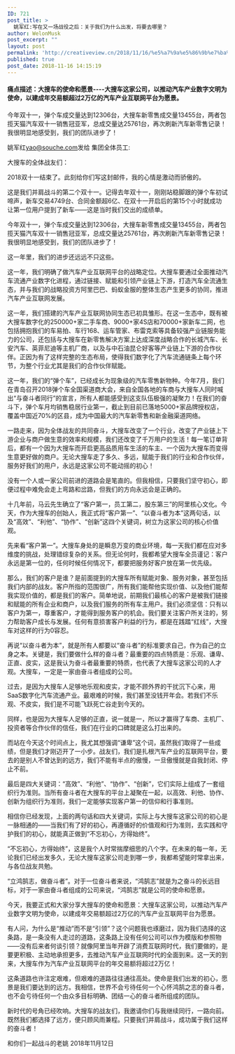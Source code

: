 ```yaml
---
ID: 721
post_title: >
  姚军红:写在又一场战役之后：关于我们为什么出发，将要去哪里？
author: WelonMusk
post_excerpt: ""
layout: post
permalink: 'http://creativeview.cn/2018/11/16/%e5%a7%9a%e5%86%9b%e7%ba%a2%e5%86%99%e5%9c%a8%e5%8f%88%e4%b8%80%e5%9c%ba%e6%88%98%e5%bd%b9%e4%b9%8b%e5%90%8e%ef%bc%9a%e5%85%b3%e4%ba%8e%e6%88%91%e4%bb%ac%e4%b8%ba%e4%bb%80%e4%b9%88%e5%87%ba%e5%8f%91/'
published: true
post_date: 2018-11-16 14:15:19
---
```

<h4>痛点描述：大搜车的使命和愿景----大搜车这家公司，以推动汽车产业数字文明为使命，以建成年交易额超过2万亿的汽车产业互联网平台为愿景。</h4>

今年双十一，弹个车成交量达到12306台，大搜车新零售成交量13455台，两者包揽天猫汽车双十一销售冠亚军，总成交量达25761台，再次刷新汽车新零售记录！我很明显地感受到，我们的团队进步了！

<!--more-->

姚军红<a href="&#109;&#x61;&#x69;&#108;&#x74;&#x6f;&#58;&#x79;&#x61;&#111;&#x40;&#x73;&#111;&#x75;&#x63;&#104;&#x65;&#x2e;&#99;&#x6f;&#x6d;">&#x79;&#x61;&#111;&#x40;&#x73;&#111;&#x75;&#x63;&#104;&#x65;&#x2e;&#99;&#x6f;&#x6d;</a>发给 集团全体员工:

大搜车的全体战友们：

2018双十一结束了。此刻给你们写这封邮件，我的心情是激动而骄傲的。

这是我们并肩战斗的第二个双十一。记得去年双十一，刚刚站稳脚跟的弹个车初试啼声，新车交易4749台、合同金额超6亿、在双十一开启后的第15个小时就成功让第一位用户提到了新车——这是当时我们交出的成绩单。

今年双十一，弹个车成交量达到12306台，大搜车新零售成交量13455台，两者包揽天猫汽车双十一销售冠亚军，总成交量达25761台，再次刷新汽车新零售记录！我很明显地感受到，我们的团队进步了！

这一年里，我们的进步还远远不只这些。

这一年，我们明确了做汽车产业互联网平台的战略定位。大搜车要通过全面推动汽车流通产业数字化进程，通过链接、赋能和引领产业链上下游，打造汽车全流通生态，并与我们的战略投资方阿里巴巴、蚂蚁金服的整体生态产生更多的协同，推进汽车产业互联网发展。

这一年，我们搭建的汽车产业互联网协同生态已初具雏形。在这一生态中，既有被大搜车数字化的250000+家二手车商、9000+家4S店和70000+家新车二网，也包括拥抱我们的车易拍、车行168、运车管家、布雷克索等具备较强产业链服务能力的公司，还包括与大搜车在新零售解决方案上达成深度战略合作的长城汽车、长安汽车、英菲尼迪等主机厂商，以及与中石油昆仑好客等产业链上下游的合作伙伴。正因为有了这样完整的生态布局，使得我们数字化了汽车流通链条上每个环节，为整个行业尤其是我们的合作伙伴赋能。

这一年，我们的“弹个车”，已经成长为现象级的汽车零售新物种。今年7月，我们在青岛召开2018弹个车全国渠道商大会，来自全国各地的车商与大搜车人同时喊出“与奋斗者同行”的宣言，所有人都能感受到这支队伍极强的凝聚力！在我们的奋斗下，弹个车月均销售稳居行业第一，截止到目前已落地5000+家品牌授权店，覆盖中国近70%的区县，成为中国最大的汽车新零售和新金融渠道网络。

一路走来，因为全体战友的共同奋斗，大搜车改变了一个行业，改变了产业链上下游企业与商户做生意的效率和规模，我们还改变了千万用户的生活！每一笔订单背后，都有一个因为大搜车而开启更高品质用车生活的车主、一个因为大搜车而变得生意更好做的商户。无论大搜车走了多久、多远，赋能于我们的行业和合作伙伴，服务好我们的用户，永远是这家公司不能动摇的初心！

没有一个人或一家公司前进的道路会是笔直的。但我相信，只要我们坚守初心，即便过程中难免会走上弯路和岔路，但我们的方向永远会是正确的。

十几年前，马云先生确立了“客户第一，员工第二，股东第三”的阿里核心文化。今天，作为大搜车的创始人，我正式将“客户第一”、“以奋斗者为本”这两句话，以及“高效”、“利他”、“协作”、“创新”这四个关键词，树立为这家公司的核心价值观。

先来看“客户第一”。大搜车身处的是瞬息万变的商业环境，每一天我们都在应对多维度的挑战，处理错综复杂的关系。但无论何时，我都希望大搜车全员谨记：客户永远是第一位的，任何时候任何情况下，都要把服务好客户放在第一优先级。

那么，我们的客户是谁？是前面提到的大搜车所有赋能对象、服务对象，甚至包括我们内部的战友。客户所指的范围很广，所有我们能帮他实现价值、以及他们能帮我实现价值的，都是我们的客户。简单地说，前期我们最核心的客户是被我们链接和赋能的所有企业和商户，以及我们服务的所有车主用户。我们必须坚信：只有以客户为第一，尊重客户，才能得到服务客户的机会。我们要关注客户所关注的，努力帮助客户成长与发展。任何有意损害客户利益的行为，都是在践踏“红线”，大搜车对这样的行为0容忍。

再说“以奋斗者为本”，就是所有人都要以“奋斗者”的标准要求自己，作为自己的立身之本。关键是，我们要做什么样的奋斗者？最重要的四点特质是：乐观、谦卑、正直、皮实，这是我认为奋斗者最重要的特质，也代表了大搜车这家公司的人才观。大搜车，一定是一家由奋斗者组成的公司。

过去，是因为大搜车人足够地乐观和皮实，才能不顾外界的干扰沉下心来，用SaaS数字化汽车流通产业。最艰难的时候，我们甚至没钱开年会。若我们不乐观、不皮实，我们是不可能飞跃死亡谷走到今天的。

同样，也是因为大搜车人足够的正直，说一就是一，所以才赢得了车商、主机厂、投资者等合作伙伴的信任，我们在行业的口碑就是这么打出来的。

而站在今天这个时间点上，我尤其想强调“谦卑”这个词，虽然我们取得了一些成绩，但是我们才刚迈开了一小步。战友们，我们是扎根汽车产业的互联网平台，要去的是别人不曾达到的远方，我们不能有半点的傲慢，一旦傲慢就是自我封闭、停止不前。

最后是四大关键词：“高效”、“利他”、“协作”、“创新”，它们实际上组成了一套组织行为准则。当所有奋斗者在大搜车的平台上凝聚在一起，以高效、利他、协作、创新为组织行为准则，我们一定能够实现客户第一的信仰和行事准则。

相信你已经发现，上面的两句话和四大关键词，实际上与大搜车这家公司的初心是一脉相通的——当我们有了好的初心，再遵循好的价值观和行为准则，去实践和守护我们的初心，就能真正做到“不忘初心，方得始终”。

“不忘初心，方得始终”，这是我个人时常揣摩细思的八个字。在未来的每一年，无论我们已经出发多久，无论大搜车这家公司走到哪一步，我都希望能时常拿出来，与各位战友共勉。

“立鸿鹄志，做奋斗者”。对于一位奋斗者来说，“鸿鹄志”就是为之奋斗的长远目标，对于一家由奋斗者组成的公司来说，“鸿鹄志”就是公司的使命和愿景。

今天，我要正式和大家分享大搜车的使命和愿景：大搜车这家公司，以推动汽车产业数字文明为使命，以建成年交易额超过2万亿的汽车产业互联网平台为愿景。

有人问，为什么是“推动”而不是“引领”？这个问题我也琢磨过，因为我们选择的这条路，是一条没有人走过的道路，这条路上没有任何公司可以作为模版和参照物——没有后来者何谈引领？就像阿里当年开辟了消费互联网时代，我们要做的，是要更积极、主动地承担更多，去推动汽车产业互联网时代的全面到来。这一天的到来，大搜车作为汽车产业互联网平台的年交易额将超过2万亿！

这条道路也许注定艰难，但艰难的道路往往通往高处。使命是我们出发的初心，愿景是我们要达到的远方。我相信，世界不会亏待任何一个心怀鸿鹄之志的奋斗者，也不会亏待任何一个由众多目标明确、团结一心的奋斗者所组成的团队。

新时代的号角已经吹响。大搜车的战友们，我邀请你们与我继续同行，一路向前。既然我们都选择了远方，便只顾风雨兼程。只要我们并肩战斗，成功属于我们这样的奋斗者！

和你们一起战斗的老姚
2018年11月12日
